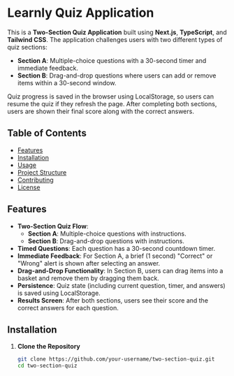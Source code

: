 # Learnly Quiz Application

This is a **Two-Section Quiz Application** built using **Next.js**, **TypeScript**, and **Tailwind CSS**. The application challenges users with two different types of quiz sections:

- **Section A**: Multiple-choice questions with a 30-second timer and immediate feedback.
- **Section B**: Drag-and-drop questions where users can add or remove items within a 30-second window.

Quiz progress is saved in the browser using LocalStorage, so users can resume the quiz if they refresh the page. After completing both sections, users are shown their final score along with the correct answers.

## Table of Contents

- [Features](#features)
- [Installation](#installation)
- [Usage](#usage)
- [Project Structure](#project-structure)
- [Contributing](#contributing)
- [License](#license)

## Features

- **Two-Section Quiz Flow**:
  - **Section A**: Multiple-choice questions with instructions.
  - **Section B**: Drag-and-drop questions with instructions.
- **Timed Questions**: Each question has a 30-second countdown timer.
- **Immediate Feedback**: For Section A, a brief (1 second) "Correct" or "Wrong" alert is shown after selecting an answer.
- **Drag-and-Drop Functionality**: In Section B, users can drag items into a basket and remove them by dragging them back.
- **Persistence**: Quiz state (including current question, timer, and answers) is saved using LocalStorage.
- **Results Screen**: After both sections, users see their score and the correct answers for each question.

## Installation

1. **Clone the Repository**

   ```bash
   git clone https://github.com/your-username/two-section-quiz.git
   cd two-section-quiz
   ```
